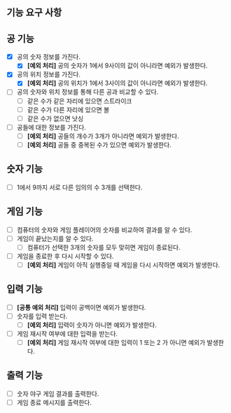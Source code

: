 ## 기능 요구 사항

## 공 기능
- [x] 공의 숫자 정보를 가진다.
    - [x] **[예외 처리]** 공의 숫자가 1에서 9사이의 값이 아니라면 예외가 발생한다.
- [x] 공의 위치 정보를 가진다.
    - [x] **[예외 처리]** 공의 위치가 1에서 3사이의 값이 아니라면 예외가 발생한다.
- [ ] 공의 숫자와 위치 정보를 통해 다른 공과 비교할 수 있다.
    - [ ] 같은 수가 같은 자리에 있으면 스트라이크
    - [ ] 같은 수가 다른 자리에 있으면 볼
    - [ ] 같은 수가 없으면 낫싱
  
- [ ] 공들에 대한 정보를 가진다.
    - [ ] **[예외 처리]** 공들의 개수가 3개가 아니라면 예외가 발생한다.
    - [ ] **[예외 처리]** 공들 중 중복된 수가 있으면 예외가 발생한다.

## 숫자 기능
- [ ] 1에서 9까지 서로 다른 임의의 수 3개를 선택한다.

## 게임 기능
- [ ] 컴퓨터의 숫자와 게임 플레이어의 숫자를 비교하여 결과를 알 수 있다.
- [ ] 게임이 끝났는지를 알 수 있다.
    - [ ] 컴퓨터가 선택한 3개의 숫자를 모두 맞히면 게임이 종료된다.
- [ ] 게임을 종료한 후 다시 시작할 수 있다.
    - [ ] **[예외 처리]** 게임이 아직 실행중일 때 게임을 다시 시작하면 예외가 발생한다.

## 입력 기능
- [ ] **[공통 예외 처리]** 입력이 공백이면 예외가 발생한다.
- [ ] 숫자를 입력 받는다.
    - [ ] **[예외 처리]** 입력이 숫자가 아니면 예외가 발생한다.
- [ ] 게임 재시작 여부에 대한 입력을 받는다.
    - [ ] **[예외 처리]** 게임 재시작 여부에 대한 입력이 1 또는 2 가 아니면 예외가 발생한다.

## 출력 기능
- [ ] 숫자 야구 게임 결과를 출력한다.
- [ ] 게임 종료 메시지를 출력한다.